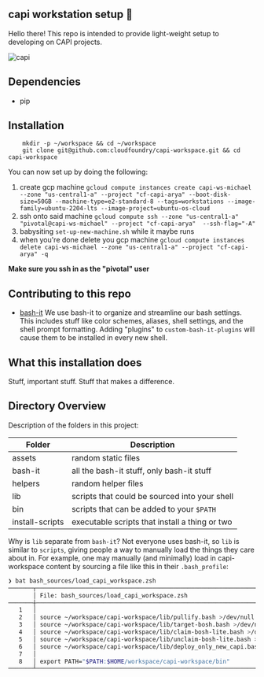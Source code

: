## capi workstation setup 🐋

Hello there! This repo is intended to provide light-weight setup to developing on CAPI projects.

![capi](https://im-01.gifer.com/9Y0s.gif)

## Dependencies
* pip

## Installation

```
    mkdir -p ~/workspace && cd ~/workspace
    git clone git@github.com:cloudfoundry/capi-workspace.git && cd capi-workspace
```

You can now set up by doing the following:
1. create gcp machine `gcloud compute instances create capi-ws-michael --zone "us-central1-a" --project "cf-capi-arya" --boot-disk-size=50GB --machine-type=e2-standard-8 --tags=workstations --image-family=ubuntu-2204-lts --image-project=ubuntu-os-cloud`
1. ssh onto said machine `gcloud compute ssh --zone "us-central1-a" "pivotal@capi-ws-michael" --project "cf-capi-arya"  --ssh-flag="-A"`
1. babysiting `set-up-new-machine.sh` while it maybe runs
1. when you're done delete you gcp machine `gcloud compute instances delete capi-ws-michael --zone "us-central1-a" --project "cf-capi-arya" -q`

**Make sure you ssh in as the "pivotal" user** 

## Contributing to this repo

* [bash-it](https://github.com/Bash-it/bash-it) We use bash-it to organize and streamline our bash settings. This includes stuff like color schemes, aliases, shell settings, and the shell prompt formatting. Adding "plugins" to `custom-bash-it-plugins` will cause them to be installed in every new shell.

## What this installation does

Stuff, important stuff.  Stuff that makes a difference.

## Directory Overview

Description of the folders in this project:

Folder           | Description
---------------- | -----------
assets           | random static files
bash-it          | all the bash-it stuff, only bash-it stuff
helpers          | random helper files
lib              | scripts that could be sourced into your shell
bin              | scripts that can be added to your `$PATH`
install-scripts  | executable scripts that install a thing or two

Why is `lib` separate from `bash-it`? Not everyone uses bash-it, so `lib` is similar to `scripts`, giving people a way to manually load the things they care about in. For example, one may manually (and minimally) load in capi-workspace content by sourcing a file like this in their `.bash_profile`:

```bash
❯ bat bash_sources/load_capi_workspace.zsh
───────┬────────────────────────────────────────────────────────────────────────────────────────────────────────────────────────────
       │ File: bash_sources/load_capi_workspace.zsh
───────┼────────────────────────────────────────────────────────────────────────────────────────────────────────────────────────────
   1   │
   2   │ source ~/workspace/capi-workspace/lib/pullify.bash >/dev/null
   3   │ source ~/workspace/capi-workspace/lib/target-bosh.bash >/dev/null
   4   │ source ~/workspace/capi-workspace/lib/claim-bosh-lite.bash >/dev/null
   5   │ source ~/workspace/capi-workspace/lib/unclaim-bosh-lite.bash >/dev/null
   6   │ source ~/workspace/capi-workspace/lib/deploy_only_new_capi.bash >/dev/null
   7   │
   8   │ export PATH="$PATH:$HOME/workspace/capi-workspace/bin"
───────┴────────────────────────────────────────────────────────────────────────────────────────────────────────────────────────────
```
